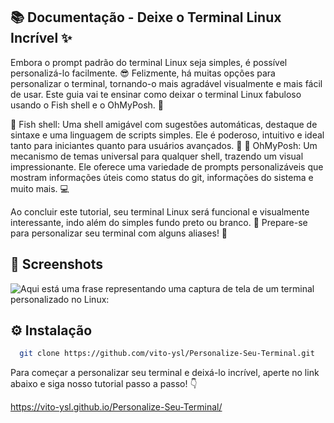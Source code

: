 
## 📚 Documentação - Deixe o Terminal Linux Incrível ✨

Embora o prompt padrão do terminal Linux seja simples, é possível personalizá-lo facilmente. 😎 Felizmente, há muitas opções para personalizar o terminal, tornando-o mais agradável visualmente e mais fácil de usar. Este guia vai te ensinar como deixar o terminal Linux fabuloso usando o Fish shell e o OhMyPosh. 🎨

🔹 Fish shell: Uma shell amigável com sugestões automáticas, destaque de sintaxe e uma linguagem de scripts simples. Ele é poderoso, intuitivo e ideal tanto para iniciantes quanto para usuários avançados. 🚀
🔹 OhMyPosh: Um mecanismo de temas universal para qualquer shell, trazendo um visual impressionante. Ele oferece uma variedade de prompts personalizáveis que mostram informações úteis como status do git, informações do sistema e muito mais. 💻

Ao concluir este tutorial, seu terminal Linux será funcional e visualmente interessante, indo além do simples fundo preto ou branco. 🌈 Prepare-se para personalizar seu terminal com alguns aliases! 🔧
## 📸 Screenshots
![Aqui está uma frase representando uma captura de tela de um terminal personalizado no Linux:](https://iili.io/2t8obFj.png)

## ⚙️ Instalação


```bash
  git clone https://github.com/vito-ysl/Personalize-Seu-Terminal.git
```


Para começar a personalizar seu terminal e deixá-lo incrível, aperte no link abaixo e siga nosso tutorial passo a passo! 👇

https://vito-ysl.github.io/Personalize-Seu-Terminal/

